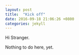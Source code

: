 ```yaml
---
layout: post
title:  "Kick off"
date: 2016-09-18 21:06:26 +0800
categories: jekyll
---
```

Hi Stranger.

Nothing to do here, yet.